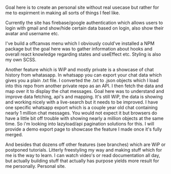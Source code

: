 Goal here is to create an personal site without real usecase but rather for me to expirment in making all sorts of things I feel like.

Currently the site has firebase/google authentication which allows users to login with gmail and show/hide certain data based on login, also show their avatar and username etc.

I've build a offcanvas menu which I obviously could've installed a NPM package but the goal here was to gather information about hooks and overall react knowledge regarding states and useEffect etc. Styling is also my own SCSS.

Another feature which is WiP and mostly private is a showcase of chat history from whatasapp. In whatsapp you can export your chat data which gives you a plain .txt file. I converted the .txt to  .json objects which I load into this repo from another private repo as an API. I then fetch the data and map over it to display the chat messages. Goal here was to understand and improve data fetching, api's and mapping. It's still WiP, the data is showing and working nicely with a live-search but it needs to be improved. I have one specific whatsapp export which is a couple year old chat containing nearly 1 million chat messages. You would not expect it but browsers do have a little bit off trouble with showing nearly a million objects at the same time. So  i'm looking into lazyload/api pagination solutions for this. I will provide a demo export page to showcase the feature I made once it's fully merged.

And besides that dozens off other features (see branches) which are WiP or postponed tutorials. Litterly freestyling my way and making stuff which for me is the way to learn. I can watch video's or read documentation all day, but actually building stuff that actually has purpose yields more result for me personally.
Personal site. 
